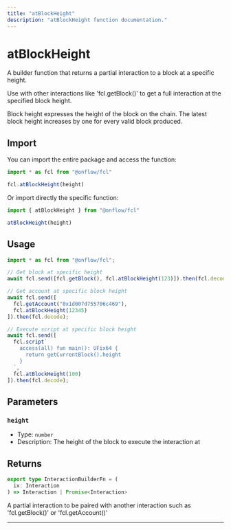 ```yaml
---
title: "atBlockHeight"
description: "atBlockHeight function documentation."
---
```


<!-- THIS DOCUMENT IS AUTO-GENERATED FROM [onflow/fcl/../sdk/src/build/build-at-block-height.ts](https://github.com/onflow/fcl-js/tree/master/packages/fcl/../sdk/src/build/build-at-block-height.ts). DO NOT EDIT MANUALLY -->

# atBlockHeight

A builder function that returns a partial interaction to a block at a specific height.

Use with other interactions like 'fcl.getBlock()' to get a full interaction at the specified block height.

Block height expresses the height of the block on the chain. The latest block height increases by one for every valid block produced.

## Import

You can import the entire package and access the function:

```typescript
import * as fcl from "@onflow/fcl"

fcl.atBlockHeight(height)
```

Or import directly the specific function:

```typescript
import { atBlockHeight } from "@onflow/fcl"

atBlockHeight(height)
```

## Usage

```typescript
import * as fcl from "@onflow/fcl";

// Get block at specific height
await fcl.send([fcl.getBlock(), fcl.atBlockHeight(123)]).then(fcl.decode);

// Get account at specific block height
await fcl.send([
  fcl.getAccount("0x1d007d755706c469"),
  fcl.atBlockHeight(12345)
]).then(fcl.decode);

// Execute script at specific block height
await fcl.send([
  fcl.script`
    access(all) fun main(): UFix64 {
      return getCurrentBlock().height
    }
  `,
  fcl.atBlockHeight(100)
]).then(fcl.decode);
```

## Parameters

### `height` 


- Type: `number`
- Description: The height of the block to execute the interaction at


## Returns

```typescript
export type InteractionBuilderFn = (
  ix: Interaction
) => Interaction | Promise<Interaction>
```


A partial interaction to be paired with another interaction such as 'fcl.getBlock()' or 'fcl.getAccount()'

---